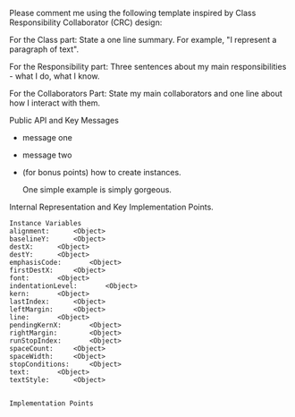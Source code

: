 Please comment me using the following template inspired by Class Responsibility Collaborator (CRC) design:For the Class part:  State a one line summary. For example, "I represent a paragraph of text".For the Responsibility part: Three sentences about my main responsibilities - what I do, what I know.For the Collaborators Part: State my main collaborators and one line about how I interact with them. Public API and Key Messages- message one   - message two - (for bonus points) how to create instances.   One simple example is simply gorgeous. Internal Representation and Key Implementation Points.    Instance Variables	alignment:		<Object>	baselineY:		<Object>	destX:		<Object>	destY:		<Object>	emphasisCode:		<Object>	firstDestX:		<Object>	font:		<Object>	indentationLevel:		<Object>	kern:		<Object>	lastIndex:		<Object>	leftMargin:		<Object>	line:		<Object>	pendingKernX:		<Object>	rightMargin:		<Object>	runStopIndex:		<Object>	spaceCount:		<Object>	spaceWidth:		<Object>	stopConditions:		<Object>	text:		<Object>	textStyle:		<Object>    Implementation Points